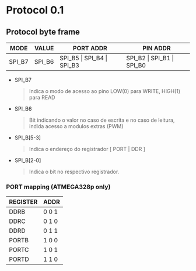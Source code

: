# Protocol 0.1

## Protocol byte frame

|MODE|VALUE   |PORT ADDR                   |PIN ADDR                   |
|----|--------|----------------------------|---------------------------|
|SPI_B7|SPI_B6| SPI_B5 \| SPI_B4 \| SPI_B3 | SPI_B2 \| SPI_B1 \| SPI_B0|

* SPI_B7
    >Indica o modo de acesso ao pino LOW(0) para WRITE, HIGH(1) para READ
* SPI_B6
	> Bit indicando o valor no caso de escrita e no caso de leitura, indida acesso a modulos extras (PWM)
* SPI_B[5-3]
	> Indica o endereço do registrador [ PORT | DDR ]
* SPI_B[2-0]
	> Indica o bit no respectivo registrador.

### PORT mapping (ATMEGA328p only)

|REGISTER | ADDR|
|-----|-----|
|DDRB |0 0 1|
|DDRC |0 1 0|
|DDRD |0 1 1|
|PORTB|1 0 0|
|PORTC|1 0 1|
|PORTD|1 1 0|

